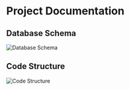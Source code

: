 # Project Documentation

## Database Schema
![Database Schema](C:\Users\夏智捷\Desktop\图片1.png)

## Code Structure
![Code Structure](C:\Users\夏智捷\Desktop\code_structure.png)
